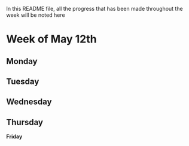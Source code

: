 In this README file, all the progress that has been made throughout the week will be noted here

# Week of May 12th
**Monday**
---
**Tuesday**
---
**Wednesday**
---
**Thursday**
---
**Friday**

